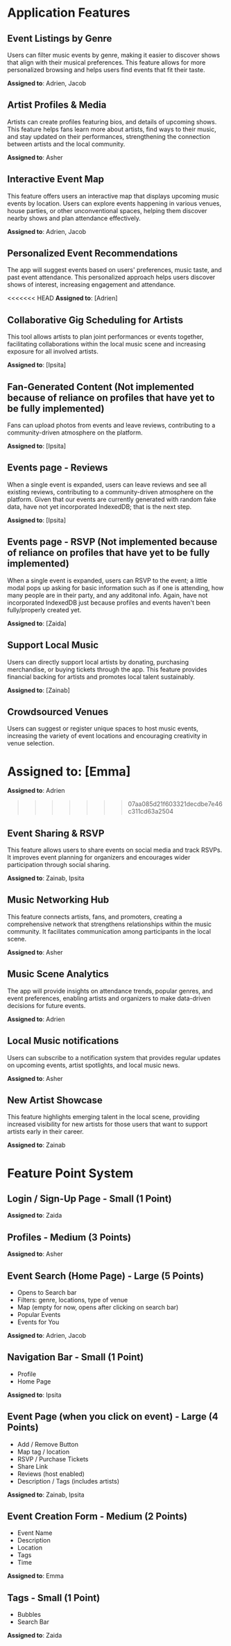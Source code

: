 # Application Features

## Event Listings by Genre
Users can filter music events by genre, making it easier to discover shows that align with their musical preferences. This feature allows for more personalized browsing and helps users find events that fit their taste.

**Assigned to**: Adrien, Jacob

## Artist Profiles & Media
Artists can create profiles featuring bios, and details of upcoming shows. This feature helps fans learn more about artists, find ways to their music, and stay updated on their performances, strengthening the connection between artists and the local community.

**Assigned to**: Asher

## Interactive Event Map
This feature offers users an interactive map that displays upcoming music events by location. Users can explore events happening in various venues, house parties, or other unconventional spaces, helping them discover nearby shows and plan attendance effectively.

**Assigned to**: Adrien, Jacob

## Personalized Event Recommendations
The app will suggest events based on users' preferences, music taste, and past event attendance. This personalized approach helps users discover shows of interest, increasing engagement and attendance.

<<<<<<< HEAD
**Assigned to**: [Adrien]

## Collaborative Gig Scheduling for Artists
This tool allows artists to plan joint performances or events together, facilitating collaborations within the local music scene and increasing exposure for all involved artists.

**Assigned to**: [Ipsita]

## Fan-Generated Content (Not implemented because of reliance on profiles that have yet to be fully implemented)
Fans can upload photos from events and leave reviews, contributing to a community-driven atmosphere on the platform.

**Assigned to**: [Ipsita]

## Events page - Reviews 
When a single event is expanded, users can leave reviews and see all existing reviews, contributing to a community-driven atmosphere on the platform. Given that our events are currently generated with random fake data, have not yet incorporated IndexedDB; that is the next step.

**Assigned to**: [Ipsita]

## Events page - RSVP (Not implemented because of reliance on profiles that have yet to be fully implemented)
When a single event is expanded, users can RSVP to the event; a little modal pops up asking for basic information such as if one is attending, how many people are in their party, and any additonal info. Again, have not incorporated IndexedDB just because profiles and events haven't been fully/properly created yet.

**Assigned to**: [Zaida]

## Support Local Music
Users can directly support local artists by donating, purchasing merchandise, or buying tickets through the app. This feature provides financial backing for artists and promotes local talent sustainably.

**Assigned to**: [Zainab]

## Crowdsourced Venues
Users can suggest or register unique spaces to host music events, increasing the variety of event locations and encouraging creativity in venue selection. 

**Assigned to**: [Emma]
=======
**Assigned to**: Adrien
>>>>>>> 07aa085d21f603321decdbe7e46c311cd63a2504

## Event Sharing & RSVP
This feature allows users to share events on social media and track RSVPs. It improves event planning for organizers and encourages wider participation through social sharing.

**Assigned to**: Zainab, Ipsita

## Music Networking Hub
This feature connects artists, fans, and promoters, creating a comprehensive network that strengthens relationships within the music community. It facilitates communication among participants in the local scene. 

**Assigned to**: Asher

## Music Scene Analytics
The app will provide insights on attendance trends, popular genres, and event preferences, enabling artists and organizers to make data-driven decisions for future events.

**Assigned to**: Adrien

## Local Music notifications
Users can subscribe to a notification system that provides regular updates on upcoming events, artist spotlights, and local music news. 

**Assigned to**: Asher

## New Artist Showcase
This feature highlights emerging talent in the local scene, providing increased visibility for new artists for those users that want to support artists early in their career. 

**Assigned to**: Zainab

# Feature Point System

## Login / Sign-Up Page - Small (1 Point)

**Assigned to**: Zaida

## Profiles - Medium (3 Points)

**Assigned to**: Asher

## Event Search (Home Page) - Large (5 Points)

- Opens to Search bar
- Filters: genre, locations, type of venue
- Map (empty for now, opens after clicking on search bar)
- Popular Events
- Events for You

**Assigned to**: Adrien, Jacob

## Navigation Bar - Small (1 Point)

- Profile
- Home Page

**Assigned to**: Ipsita

## Event Page (when you click on event) - Large (4 Points)

- Add / Remove Button
- Map tag / location
- RSVP / Purchase Tickets
- Share Link
- Reviews (host enabled)
- Description / Tags (includes artists)

**Assigned to**: Zainab, Ipsita

## Event Creation Form - Medium (2 Points)

- Event Name
- Description
- Location
- Tags
- Time

**Assigned to**: Emma

## Tags - Small (1 Point)

- Bubbles
- Search Bar

**Assigned to**: Zaida

